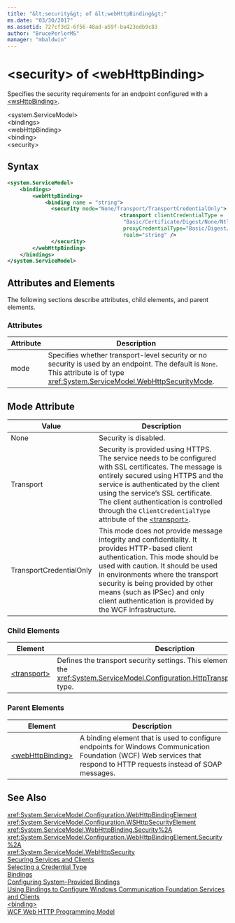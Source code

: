 ```yaml
---
title: "&lt;security&gt; of &lt;webHttpBinding&gt;"
ms.date: "03/30/2017"
ms.assetid: 727cf3d2-6f56-48ad-a59f-ba423edb9c83
author: "BrucePerlerMS"
manager: "mbaldwin"
---
```

# &lt;security&gt; of &lt;webHttpBinding&gt;
Specifies the security requirements for an endpoint configured with a [\<wsHttpBinding>](../../../../../docs/framework/configure-apps/file-schema/wcf/wshttpbinding.md).  

 \<system.ServiceModel>  
\<bindings>  
\<webHttpBinding>  
\<binding>  
\<security>  

## Syntax  

```xml  
<system.ServiceModel>  
    <bindings>  
        <webHttpBinding>  
            <binding name = "string">  
              <security mode="None/Transport/TransportCredentialOnly">  
                                    <transport clientCredentialType =   
                                     "Basic/Certificate/Digest/None/Ntlm/Windows"  
                                     proxyCredentialType="Basic/Digest/None/Ntlm/Windows"  
                                     realm="string" />  
              </security>  
        </webHttpBinding>  
    </bindings>  
</system.ServiceModel>  
```  

## Attributes and Elements  
 The following sections describe attributes, child elements, and parent elements.  

### Attributes  


|Attribute|Description|  
|---------------|-----------------|  
|mode|Specifies whether transport-level security or no security is used by an endpoint. The default is `None`. This attribute is of type <xref:System.ServiceModel.WebHttpSecurityMode>.|  

## Mode Attribute  


|Value|Description|  
|-----------|-----------------|  
|None|Security is disabled.|  
|Transport|Security is provided using HTTPS. The service needs to be configured with SSL certificates. The message is entirely secured using HTTPS and the service is authenticated by the client using the service’s SSL certificate. The client authentication is controlled through the `ClientCredentialType` attribute of the [\<transport>](../../../../../docs/framework/configure-apps/file-schema/wcf/transport-of-webhttpbinding.md).|  
|TransportCredentialOnly|This mode does not provide message integrity and confidentiality. It provides HTTP-based client authentication. This mode should be used with caution. It should be used in environments where the transport security is being provided by other means (such as IPSec) and only client authentication is provided by the WCF infrastructure.|  

### Child Elements  


|Element|Description|  
|-------------|-----------------|  
|[\<transport>](../../../../../docs/framework/configure-apps/file-schema/wcf/transport-of-webhttpbinding.md)|Defines the transport security settings. This element corresponds to the <xref:System.ServiceModel.Configuration.HttpTransportSecurityElement> type.|  

### Parent Elements  


|Element|Description|  
|-------------|-----------------|  
|[\<webHttpBinding>](../../../../../docs/framework/configure-apps/file-schema/wcf/webhttpbinding.md)|A binding element that is used to configure endpoints for Windows Communication Foundation (WCF) Web services that respond to HTTP requests instead of SOAP messages.|  

## See Also  
 <xref:System.ServiceModel.Configuration.WebHttpBindingElement>  
 <xref:System.ServiceModel.Configuration.WSHttpSecurityElement>  
 <xref:System.ServiceModel.WebHttpBinding.Security%2A>  
 <xref:System.ServiceModel.Configuration.WebHttpBindingElement.Security%2A>  
 <xref:System.ServiceModel.WebHttpSecurity>  
 [Securing Services and Clients](../../../../../docs/framework/wcf/feature-details/securing-services-and-clients.md)  
 [Selecting a Credential Type](../../../../../docs/framework/wcf/feature-details/selecting-a-credential-type.md)  
 [Bindings](../../../../../docs/framework/wcf/bindings.md)  
 [Configuring System-Provided Bindings](../../../../../docs/framework/wcf/feature-details/configuring-system-provided-bindings.md)  
 [Using Bindings to Configure Windows Communication Foundation Services and Clients](http://msdn.microsoft.com/library/bd8b277b-932f-472f-a42a-b02bb5257dfb)  
 [\<binding>](../../../../../docs/framework/misc/binding.md)  
 [WCF Web HTTP Programming Model](../../../../../docs/framework/wcf/feature-details/wcf-web-http-programming-model.md)
